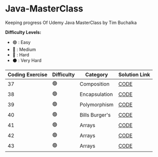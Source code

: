 # Java-MasterClass
Keeping progress Of Udemy Java MasterClass by Tim Buchalka

<strong>Difficulty Levels:</strong>

- 🟢 : Easy
- 🔵 : Medium
- 🔴 : Hard
- ⚫ : Very Hard

| Coding Exercise                       | Difficulty       | Category            | Solution Link                                                        |
| ------------------------------------- | ---------------- | ------------------- | -------------------------------------------------------------------- |
| 37                        | 🟢               | Composition              | [CODE](src/exercises/Composition)                   |
| 38                        | 🟢               | Encapsulation              | [CODE](src/exercises/Encapsulation)                   |
| 39                       | 🟢               | Polymorphism              | [CODE](src/exercises/Polymorphism)                   |
| 40                       | 🟢               | Bills Burger's              | [CODE](src/exercises/BillsBurgers)                   |
| 41                       | 🟢               | Arrays             | [CODE](src/exercises/SortedArray)                   |
| 42                       | 🟢               | Arrays             | [CODE](src/exercises/MinimumElement)                   |
| 43                       | 🟢               | Arrays             | [CODE](src/exercises/ReverseArray)                   |

